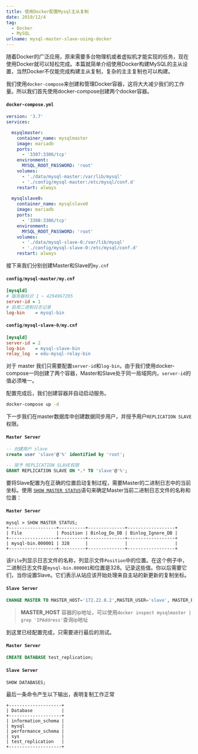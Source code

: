 ```yaml
---
title: 使用Docker配置Mysql主从复制
date: 2019/12/4
tag:
  - Docker
  - MySQL
urlname: mysql-master-slave-using-docker
---
```



随着Docker的广泛应用，原来需要多台物理机或者虚拟机才能实现的任务，现在使用Docker就可以轻松完成。本篇就简单介绍使用Docker构建MySQL的主从设置，当然Docker不仅能完成构建主从复制，复杂的主主复制也可以构建。

我们使用`docker-compose`来创建和管理Docker容器，这将大大减少我们的工作量。所以我们首先使用docker-compose创建两个docker容器。

<!--more-->

#### `docker-compose.yml`

```yml
version: '3.7'
services:

  msyqlmaster:
    container_name: mysqlmaster
    image: mariadb
    ports:
      - '3307:3306/tcp'
    environment: 
      MYSQL_ROOT_PASSWORD: 'root'
    volumes:
      - './data/mysql-master:/var/lib/mysql'
      - './config/mysql-master:/etc/mysql/conf.d'
    restart: always
  
  mysqlslave0:
    container_name: mysqlslave0
    image: mariadb
    ports:
      - '3308:3306/tcp'
    environment:
      MYSQL_ROOT_PASSWORD: 'root'
    volumes:
      - './data/mysql-slave-0:/var/lib/mysql'
      - './config/mysql-slave-0:/etc/mysql/conf.d'
    restart: always
```

接下来我们分别创建Master和Slave的`my.cnf`

#### `config/mysql-master/my.cnf`

```ini
[mysqld]
# 服务器标识 1 ~ 4294967295
server-id = 1
# 启用二进制日志记录
log-bin    = mysql-bin
```

#### `config/mysql-slave-0/my.cnf`

```ini
[mysqld]
server-id = 2
log-bin    = mysql-slave-bin
relay_log  = edu-mysql-relay-bin
```



对于 master 我们只需要配置`server-id`和`log-bin`，由于我们使用docker-compose一同创建了两个容器，Master和Slave处于同一局域网内，`server-id`的值必须唯一。

配置完成后，我们创建容器并自动启动服务。

```bash
docker-compose up -d
```

下一步我们在master数据库中创建数据同步用户，并授予用户`REPLICATION SLAVE`权限。

#### `Master Server`

```sql
-- 创建用户 slave
create user 'slave'@'%' identified by 'root';                                                     

-- 授予 REPLICATION SLAVE权限
GRANT REPLICATION SLAVE ON *.* TO 'slave'@'%';                                 
```

要将Slave配置为在正确的位置启动复制过程，需要Master的二进制日志中的当前坐标。使用 [`SHOW MASTER STATUS`](http://www.searchdoc.cn/rdbms/mysql/dev.mysql.com/doc/refman/5.7/en/show-master-status.com.coder114.cn.html)语句来确定Master当前二进制日志文件的名称和位置：

#### `Master Server`

```
mysql > SHOW MASTER STATUS;
+------------------+----------+--------------+------------------+
| File             | Position | Binlog_Do_DB | Binlog_Ignore_DB |
+------------------+----------+--------------+------------------+
| mysql-bin.000001 | 328      |              |                  |
+------------------+----------+--------------+------------------+
```

该`File`列显示日志文件的名称，列显示文件`Position`中的位置。在这个例子中，二进制日志文件是`mysql-bin.000001`和位置是328。记录这些值。你以后需要它们，当你设置Slave。它们表示从站应该开始处理来自主站的新更新的复制坐标。

#### `Slave Server`

```sql
CHANGE MASTER TO MASTER_HOST='172.22.0.2',MASTER_USER='slave', MASTER_PASSWORD='root', MASTER_PORT=3306, MASTER_LOG_FILE='mysql-bin.000001', MASTER_LOG_POS=328;
```

>  **MASTER_HOST**   容器的ip地址，可以使用`docker inspect mysqlmaster | grep 'IPAddress'`查询ip地址

到这里已经配置完成，只需要进行最后的测试。

#### `Master Server`

```sql
CREATE DATABASE test_replication;
```

#### `Slave Server`

```sql
SHOW DATABASES;
```

最后一条命令产生以下输出，表明复制工作正常

```
+--------------------+
| Database           |
+--------------------+
| information_schema |
| mysql              |
| performance_schema |
| sys                |
| test_replication   |
+--------------------+
```

